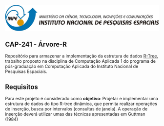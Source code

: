 <div align = "center">
    <img src="images/logo_inpe.png">
</div>

## CAP-241 - Árvore-R

Repositório para armazenar a implementação da estrutura de dados [R-Tree](https://dl.acm.org/doi/10.1145/971697.602266), trabalho proposto na disciplina de Computação Aplicada 1 do programa de pós-graduação em Computação Aplicada do Instituto Nacional de Pesquisas Espaciais.

## Requisitos

Para este projeto é considerado como **objetivo**: Projetar e implementar uma estrutura de dados do tipo R-tree dinâmica, que permita realizar operações de inserção, busca por intervalos (consultas de janela). A operação de inserção deverá utilizar umas das técnicas apresentadas em Guttman (1984)

